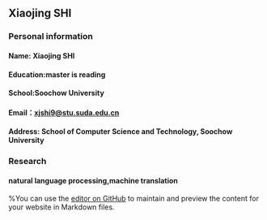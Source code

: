 
## Xiaojing SHI

### Personal information
#### Name: Xiaojing SHI
#### Education:master is reading
#### School:Soochow University
#### Email：xjshi9@stu.suda.edu.cn
#### Address: School of Computer Science and Technology, Soochow University

### Research
#### natural language processing,machine translation

%You can use the [editor on GitHub](https://github.com/Joyxj/xiaojingshi/edit/master/index.md) to maintain and preview the content for your website in Markdown files.
